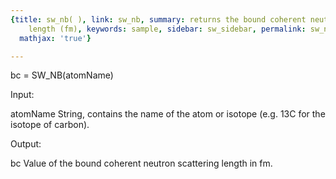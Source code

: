 ```yaml
---
{title: sw_nb( ), link: sw_nb, summary: returns the bound coherent neutron scattering
    length (fm), keywords: sample, sidebar: sw_sidebar, permalink: sw_nb.html, folder: swfiles,
  mathjax: 'true'}

---
```

 
bc = SW_NB(atomName)
 
Input:
 
atomName      String, contains the name of the atom or isotope (e.g. 13C for the isotope of carbon).
 
Output:
 
bc        Value of the bound coherent neutron scattering length  in fm.
 


